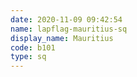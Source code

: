 ```yaml
---
date: 2020-11-09 09:42:54
name: lapflag-mauritius-sq
display_name: Mauritius
code: b101
type: sq
---
```

